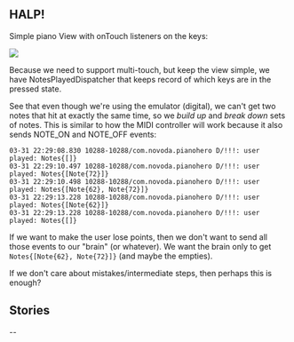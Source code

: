 ## HALP!

Simple piano View with onTouch listeners on the keys:

![](notes_dispatch.gif)

Because we need to support multi-touch, but keep the view simple, we have NotesPlayedDispatcher that keeps record of which keys are in the pressed state.

See that even though we're using the emulator (digital), we can't get two notes that hit at exactly the same time, so we _build up_ and _break down_ sets of notes. This is similar to how the MIDI controller will work because it also sends NOTE_ON and NOTE_OFF events:

```
03-31 22:29:08.830 10288-10288/com.novoda.pianohero D/!!!: user played: Notes{[]}
03-31 22:29:10.497 10288-10288/com.novoda.pianohero D/!!!: user played: Notes{[Note{72}]}
03-31 22:29:10.498 10288-10288/com.novoda.pianohero D/!!!: user played: Notes{[Note{62}, Note{72}]}
03-31 22:29:13.228 10288-10288/com.novoda.pianohero D/!!!: user played: Notes{[Note{62}]}
03-31 22:29:13.228 10288-10288/com.novoda.pianohero D/!!!: user played: Notes{[]}
```

If we want to make the user lose points, then we don't want to send all those events to our "brain" (or whatever). We want the brain only to get `Notes{[Note{62}, Note{72}]}` (and maybe the empties).

If we don't care about mistakes/intermediate steps, then perhaps this is enough?

## Stories

--
